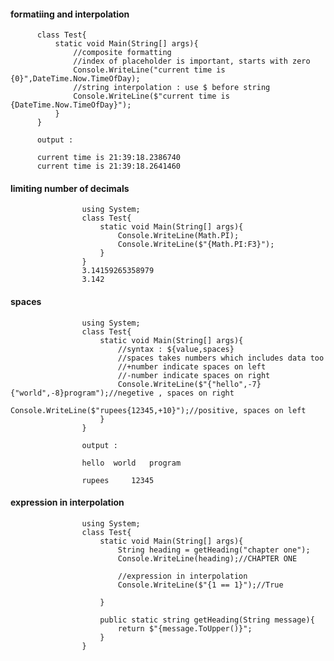 #### formatiing and interpolation

          class Test{    
              static void Main(String[] args){        
                  //composite formatting
                  //index of placeholder is important, starts with zero    
                  Console.WriteLine("current time is {0}",DateTime.Now.TimeOfDay);
                  //string interpolation : use $ before string
                  Console.WriteLine($"current time is {DateTime.Now.TimeOfDay}");   
              }
          }
          
          output : 
          
          current time is 21:39:18.2386740
          current time is 21:39:18.2641460


#### limiting number of decimals

                    using System;
                    class Test{    
                        static void Main(String[] args){        
                            Console.WriteLine(Math.PI);
                            Console.WriteLine($"{Math.PI:F3}");
                        }
                    }
                    3.14159265358979
                    3.142
                    
#### spaces 

                    using System;
                    class Test{    
                        static void Main(String[] args){      
                            //syntax : ${value,spaces}
                            //spaces takes numbers which includes data too
                            //+number indicate spaces on left
                            //-number indicate spaces on right
                            Console.WriteLine($"{"hello",-7}{"world",-8}program");//negetive , spaces on right        
                            Console.WriteLine($"rupees{12345,+10}");//positive, spaces on left
                        }
                    }

                    output : 
                    
                    hello  world   program
                    
                    rupees     12345
                    
#### expression in interpolation


                    using System;
                    class Test{    
                        static void Main(String[] args){              
                            String heading = getHeading("chapter one");
                            Console.WriteLine(heading);//CHAPTER ONE        

                            //expression in interpolation
                            Console.WriteLine($"{1 == 1}");//True

                        }

                        public static string getHeading(String message){
                            return $"{message.ToUpper()}";
                        }
                    }

